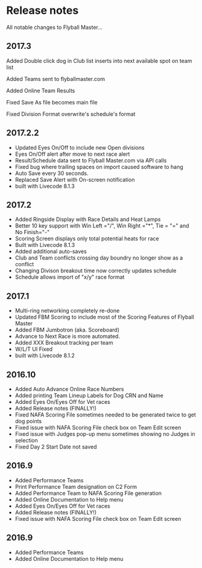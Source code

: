 # Release notes

All notable changes to Flyball Master...

## 2017.3

Added Double click dog in Club list inserts into next available spot on team list

Added Teams sent to flyballmaster.com

Added Online Team Results

Fixed Save As file becomes main file

Fixed Division Format overwrite's schedule's format

## 2017.2.2

* Updated Eyes On/Off to include new Open divisions
* Eyes On/Off alert after move to next race alert
* Result/Schedule data sent to Flyball Master.com via API calls
* Fixed bug where trailing spaces on import caused software to hang
* Auto Save every 30 seconds.
* Replaced Save Alert with On-screen notification
* built with Livecode 8.1.3

## 2017.2

* Added Ringside Display with Race Details and Heat Lamps
* Better 10 key support with Win Left ="/", Win Right ="\*", Tie = "=" and No Finish="-"
* Scoring Screen displays only total potential heats for race
* Built with Livecode 8.1.3 
* Added additional auto-saves
* Club and Team conflicts crossing day boundry no longer show as a conflict
* Changing Divison breakout time now correctly updates schedule
* Schedule allows import of "x/y" race format

## 2017.1

* Multi-ring networking completely re-done
* Updated FBM Scoring to include most of the Scoring Features of Flyball Master
* Added FBM Jumbotron \(aka. Scoreboard\)
* Advance to Next Race is more automated.
* Added XXX Breakout tracking per team
* W/L/T UI Fixed
* built with Livecode 8.1.2

## 2016.10

* Added Auto Advance Online Race Numbers
* Added printing Team Lineup Labels for Dog CRN and Name
* Added Eyes On/Eyes Off for Vet races
* Added Release notes \(FINALLY!\)
* Fixed NAFA Scoring File sometimes needed to be generated twice to get dog points
* Fixed issue with NAFA Scoring File check box on Team Edit screen
* Fixed issue with Judges pop-up menu sometimes showing no Judges in selection
* Fixed Day 2 Start Date not saved

## 2016.9

* Added Performance Teams
* Print Performance Team designation on C2 Form
* Added Performance Team to NAFA Scoring File generation
* Added Online Documentation to Help menu
* Added Eyes On/Eyes Off for Vet races
* Added Release notes \(FINALLY!\)
* Fixed issue with NAFA Scoring File check box on Team Edit screen

## 2016.9

* Added Performance Teams
* Added Online Documentation to Help menu



